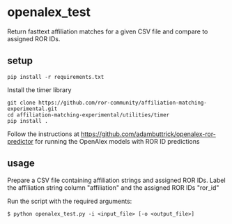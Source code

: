 # openalex_test
Return fasttext affiliation matches for a given CSV file and compare to assigned ROR IDs.

## setup
````
pip install -r requirements.txt
````

Install the timer library
```
git clone https://github.com/ror-community/affiliation-matching-experimental.git
cd affiliation-matching-experimental/utilities/timer
pip install .
```

Follow the instructions at https://github.com/adambuttrick/openalex-ror-predictor for running the OpenAlex models with ROR ID predictions

## usage
Prepare a CSV file containing affiliation strings and assigned ROR IDs. Label the affiliation string column "affiliation" and the assigned ROR IDs "ror_id"

Run the script with the required arguments:
````
$ python openalex_test.py -i <input_file> [-o <output_file>]
````
